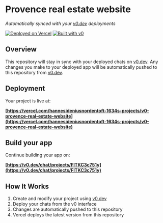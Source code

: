 # Provence real estate website

*Automatically synced with your [v0.dev](https://v0.dev) deployments*

[![Deployed on Vercel](https://img.shields.io/badge/Deployed%20on-Vercel-black?style=for-the-badge&logo=vercel)](https://vercel.com/hannesideniusnordentoft-1634s-projects/v0-provence-real-estate-website)
[![Built with v0](https://img.shields.io/badge/Built%20with-v0.dev-black?style=for-the-badge)](https://v0.dev/chat/projects/FITKC3c751y)

## Overview

This repository will stay in sync with your deployed chats on [v0.dev](https://v0.dev).
Any changes you make to your deployed app will be automatically pushed to this repository from [v0.dev](https://v0.dev).

## Deployment

Your project is live at:

**[https://vercel.com/hannesideniusnordentoft-1634s-projects/v0-provence-real-estate-website](https://vercel.com/hannesideniusnordentoft-1634s-projects/v0-provence-real-estate-website)**

## Build your app

Continue building your app on:

**[https://v0.dev/chat/projects/FITKC3c751y](https://v0.dev/chat/projects/FITKC3c751y)**

## How It Works

1. Create and modify your project using [v0.dev](https://v0.dev)
2. Deploy your chats from the v0 interface
3. Changes are automatically pushed to this repository
4. Vercel deploys the latest version from this repository